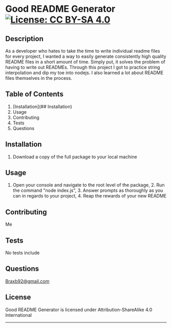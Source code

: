 # Good README Generator [![License: CC BY-SA 4.0](https://img.shields.io/badge/License-CC%20BY--SA%204.0-lightgrey.svg)](http://creativecommons.org/licenses/by-sa/4.0/)

## Description

As a developer who hates to take the time to write individual readme files for every project, I wanted a way to easily generate consistently high quality README files in a short amount of time.
Simply put, it solves the problem of having to write out READMEs.
Through this project I got to practice string interpolation and dip my toe into nodejs. I also learned a lot about README files themselves in the process.

## Table of Contents

<ol>
    <li>[Installation](## Installation)</li>
    <li>Usage</li>
    <li>Contributing</li>
    <li>Tests</li>
    <li>Questions</li>
</ol>

## Installation

1. Download a copy of the full package to your local machine

## Usage

1. Open your console and navigate to the root level of the package, 2. Run the command "node index.js", 3. Answer prompts as thoroughly as you can in regards to your project, 4. Reap the rewards of your new README

## Contributing

Me

## Tests

No tests include

## Questions

Braxb92@gmail.com

## License

Good README Generator is licensed under Attribution-ShareAlike 4.0 International

---
